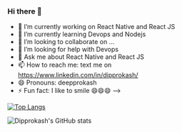 ### Hi there 👋


- 🔭 I’m currently working on React Native and React JS
- 🌱 I’m currently learning Devops and Nodejs
- 👯 I’m looking to collaborate on ...
- 🤔 I’m looking for help with Devops 
- 💬 Ask me about React Native and React JS
- 📫 How to reach me: text me on https://www.linkedin.com/in/dipprokash/
- 😄 Pronouns: deepprokash
- ⚡ Fun fact: I like to smile 😄😄😄
-->


[![Top Langs](https://github-readme-stats.vercel.app/api/top-langs/?username=imdipprokash&layout=compact)](https://github.com/imdipprokash/github-readme-stats)



![Dipprokash's GitHub stats](https://github-readme-stats.vercel.app/api?username=imdipprokash&show_icons=true&theme=transparent)




